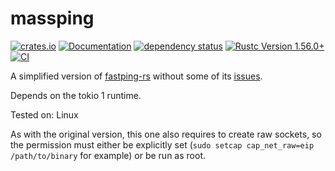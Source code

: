 # massping

[![crates.io](https://img.shields.io/crates/v/massping.svg)](https://crates.io/crates/massping)
[![Documentation](https://docs.rs/massping/badge.svg)](https://docs.rs/massping)
[![dependency status](https://deps.rs/crate/massping/0.1.3/status.svg)](https://deps.rs/crate/massping/0.1.3)
[![Rustc Version 1.56.0+](https://img.shields.io/badge/rustc-1.56.0+-lightgray.svg)](https://blog.rust-lang.org/2021/10/21/Rust-1.56.0.html)
[![CI](https://github.com/M4SS-Code/massping/actions/workflows/ci.yml/badge.svg)](https://github.com/M4SS-Code/massping/actions/workflows/ci.yml)

A simplified version of [fastping-rs](https://github.com/bparli/fastping-rs)
without some of its [issues](https://github.com/bparli/fastping-rs/issues/25).

Depends on the tokio 1 runtime.

Tested on: Linux

As with the original version, this one also requires to create raw sockets,
so the permission must either be explicitly set
(`sudo setcap cap_net_raw=eip /path/to/binary` for example) or be run as root.
